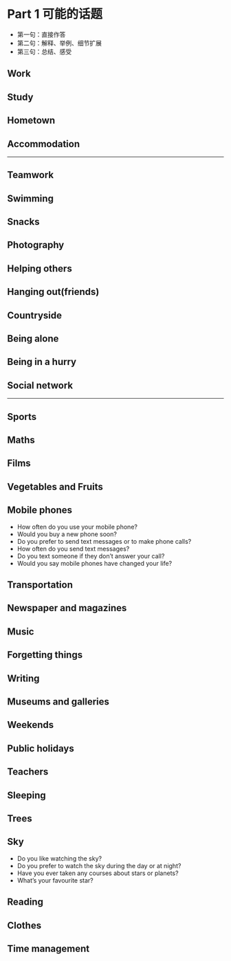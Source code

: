 # Part 1 可能的话题
* 第一句：直接作答
* 第二句：解释、举例、细节扩展
* 第三句：总结、感受


## Work

## Study

## Hometown

## Accommodation

---


## Teamwork

## Swimming

## Snacks

## Photography

## Helping others

## Hanging out(friends)

## Countryside

## Being alone

## Being in a hurry

## Social network


---
## Sports

## Maths

## Films 

## Vegetables and Fruits

## Mobile phones

* How often do you use your mobile phone?
* Would you buy a new phone soon?
* Do you prefer to send text messages or to make phone calls?
* How often do you send text messages?
* Do you text someone if they don’t answer your call?
* Would you say mobile phones have changed your life?


## Transportation

## Newspaper and magazines

## Music

## Forgetting things

## Writing 

## Museums and galleries

## Weekends 

## Public holidays

## Teachers

## Sleeping

## Trees

## Sky
* Do you like watching the sky?
* Do you prefer to watch the sky during the day or at night?
* Have you ever taken any courses about stars or planets?
* What’s your favourite star?


## Reading 

## Clothes

## Time management






